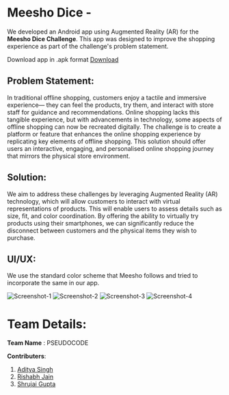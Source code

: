 # Meesho Dice - 
We developed an Android app using Augmented Reality (AR) for the **Meesho Dice Challenge**. This app was designed to improve the shopping experience as part of the challenge's problem statement.

Download app in .apk format [Download](https://drive.google.com/uc?export=download&id=13vgtv_LrfRiOdV2c1iCOHrJ6duQPgMgz)
## Problem Statement:
In traditional offline shopping, customers enjoy a tactile and immersive experience— they can feel the products, try them, and interact with store staff for guidance and recommendations. Online shopping lacks this tangible experience, but with advancements in technology, some aspects of offline shopping can now be recreated digitally.
The challenge is to create a platform or feature that enhances the online shopping experience by replicating key elements of offline shopping. This solution should offer users an interactive, engaging, and personalised online shopping journey that mirrors the physical store environment.

## Solution:
We aim to address these challenges by leveraging Augmented Reality (AR) technology, which will allow customers to interact with virtual representations of products. This will enable users to assess details such as size, fit, and color coordination. By offering the ability to virtually try products using their smartphones, we can significantly reduce the disconnect between customers and the physical items they wish to purchase.

## UI/UX:

We use the standard color scheme that Meesho follows and tried to incorporate the same in our app.

![Screenshot-1](./doc_assets/flashScreen.jpeg)
![Screenshot-2](./doc_assets/appUI.jpeg)
![Screenshot-3](./doc_assets/ProductUI.jpeg)
![Screenshot-4](./doc_assets/ClothesTryOn.jpeg)


# Team Details:
**Team Name** : PSEUDOCODE

**Contributers**:
1. [Aditya Singh](https://www.linkedin.com/in/aditya-singh-95109b311/)
2. [Rishabh Jain](https://www.linkedin.com/in/awesome-rishabh-jain/)
3. [Shrujai Gupta](https://www.linkedin.com/in/shrujaigupta/)
